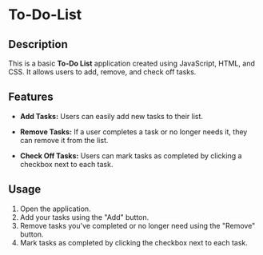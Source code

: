 # To-Do-List

## Description
This is a basic **To-Do List** application created using JavaScript, HTML, and CSS. It allows users to add, remove, and check off tasks.

## Features

- **Add Tasks:** Users can easily add new tasks to their list.

- **Remove Tasks:** If a user completes a task or no longer needs it, they can remove it from the list.

- **Check Off Tasks:** Users can mark tasks as completed by clicking a checkbox next to each task.

## Usage
1. Open the application.
2. Add your tasks using the "Add" button.
3. Remove tasks you've completed or no longer need using the "Remove" button.
4. Mark tasks as completed by clicking the checkbox next to each task.
